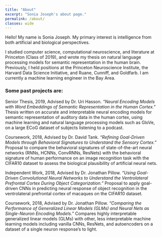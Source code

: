 ```yaml
---
title: "About"
excerpt: "Sonia Joseph's about page."
permalink: /about/
classes: wide
---
```


Hello! My name is Sonia Joseph. My primary interest is intelligence from both artificial and biological perspectives. 

I studied computer science, computational neuroscience, and literature at Princeton (Class of 2019), and wrote my thesis on natural language processing models for semantic representation in the human brain. Previously, I held positions at the Princeton Neuroscience Institute, the Harvard Data Science Initiative, and Ruane, Cunniff, and Goldfarb. I am currently a machine learning engineer in the Bay Area.

### Some past projects are:

Senior Thesis, 2019, Advised by Dr. Uri Hasson. *“Neural Encoding Models with Word Embeddings of Semantic Representation in the Human Cortex."* Thesis written on accurate and interpretable neural encoding models for semantic representation of auditory data in the human cortex, using machine learning and natural language processing models such as GloVe, on a large ECoG dataset of subjects listening to a podcast.

Coursework, 2018, Advised by Dr. David Tank. *“Refining Goal-Driven Models through Behavioral Signatures to Understand the Sensory Cortex.”* Proposal to compare the behavioral signatures of state-of-the-art neural networks (RNNs, HCNNs, ConvRNNs, ResNets) with the behavioral signature of human performance on an image recognition task with the CIFAR10 dataset to assess the biological plausibility of artificial neural nets.

Independent Work, 2018, Advised by Dr. Jonathan Pillow. *“Using Goal-Driven Convolutional Neural Networks to Understand the Ventrolateral Prefrontal Cortex During Object Categorization.”* Proposal to apply goal-driven CNNs in predicting neural response of object recognition in the ventrolateral prefrontal cortex of macaques on the CIFAR10 dataset.

Coursework, 2018, Advised by Dr. Jonathan Pillow. *“Comparing the Performance of Generalized Linear Models (GLMs) and Neural Nets as Single-Neuron Encoding Models.”* Compares highly interpretable generalized linear models (GLMs) with other, less interpretable machine learning models including vanilla CNNs, ResNets, and autoencoders on a dataset of a single neuron response’s to light.


